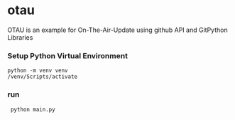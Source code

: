 # otau
OTAU is an example for On-The-Air-Update using github API and GitPython Libraries


### Setup Python Virtual Environment
```
python -m venv venv
/venv/Scripts/activate
```
### run
``` python main.py```
